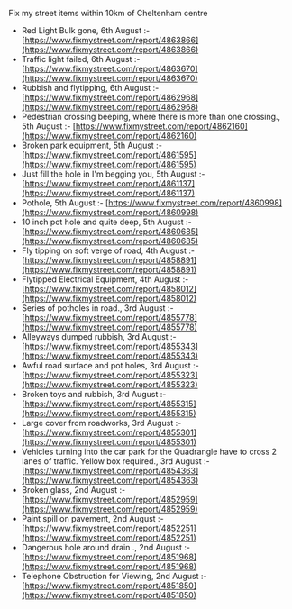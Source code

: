 Fix my street items within 10km of Cheltenham centre

<!-- fix_marker starts -->

- Red Light Bulk gone, 6th August :- [https://www.fixmystreet.com/report/4863866](https://www.fixmystreet.com/report/4863866)
- Traffic light failed, 6th August :- [https://www.fixmystreet.com/report/4863670](https://www.fixmystreet.com/report/4863670)
- Rubbish and flytipping, 6th August :- [https://www.fixmystreet.com/report/4862968](https://www.fixmystreet.com/report/4862968)
- Pedestrian crossing beeping, where there is more than one crossing., 5th August :- [https://www.fixmystreet.com/report/4862160](https://www.fixmystreet.com/report/4862160)
- Broken park equipment, 5th August :- [https://www.fixmystreet.com/report/4861595](https://www.fixmystreet.com/report/4861595)
- Just fill the hole in I'm begging you, 5th August :- [https://www.fixmystreet.com/report/4861137](https://www.fixmystreet.com/report/4861137)
- Pothole, 5th August :- [https://www.fixmystreet.com/report/4860998](https://www.fixmystreet.com/report/4860998)
- 10 inch pot hole and quite deep, 5th August :- [https://www.fixmystreet.com/report/4860685](https://www.fixmystreet.com/report/4860685)
- Fly tipping on soft verge of road, 4th August :- [https://www.fixmystreet.com/report/4858891](https://www.fixmystreet.com/report/4858891)
- Flytipped Electrical Equipment, 4th August :- [https://www.fixmystreet.com/report/4858012](https://www.fixmystreet.com/report/4858012)
- Series of potholes in road., 3rd August :- [https://www.fixmystreet.com/report/4855778](https://www.fixmystreet.com/report/4855778)
- Alleyways dumped rubbish, 3rd August :- [https://www.fixmystreet.com/report/4855343](https://www.fixmystreet.com/report/4855343)
- Awful road surface and pot holes, 3rd August :- [https://www.fixmystreet.com/report/4855323](https://www.fixmystreet.com/report/4855323)
- Broken toys and rubbish, 3rd August :- [https://www.fixmystreet.com/report/4855315](https://www.fixmystreet.com/report/4855315)
- Large cover from roadworks, 3rd August :- [https://www.fixmystreet.com/report/4855301](https://www.fixmystreet.com/report/4855301)
- Vehicles turning into the car park for the Quadrangle have to cross 2 lanes of traffic. Yellow box required., 3rd August :- [https://www.fixmystreet.com/report/4854363](https://www.fixmystreet.com/report/4854363)
- Broken glass, 2nd August :- [https://www.fixmystreet.com/report/4852959](https://www.fixmystreet.com/report/4852959)
- Paint spill on pavement, 2nd August :- [https://www.fixmystreet.com/report/4852251](https://www.fixmystreet.com/report/4852251)
- Dangerous hole around drain ., 2nd August :- [https://www.fixmystreet.com/report/4851968](https://www.fixmystreet.com/report/4851968)
- Telephone Obstruction for Viewing, 2nd August :- [https://www.fixmystreet.com/report/4851850](https://www.fixmystreet.com/report/4851850)

<!-- fix_marker ends -->